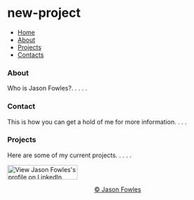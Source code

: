 # new-project
<html>

<head>
  <link rel="stylesheet" href="app/components/directives/navBar/navBar.scss" />
  <nav class="navbar navbar-default" role="navigation">
    <div class="container-fluid">
      <ul class="nav navbar-nav">
        <li><a href="#/">Home</a></li>
        <li><a href="#">About</a></li>
        <li><a href="#">Projects</a></li>
        <li><a href="#">Contacts</a></li>
      </ul>
    </div>
  </nav>

  <body>
    <h3>About</h3>
    <p>Who is Jason Fowles?. . . . .</p>
    <h3>Contact</h3>
    <p>This is how you can get a hold of me for more information. . . . </p>
    <h3>Projects</h3>
    <p>Here are some of my current projects. . . . . </p>
  </body>
<footer>
  <a href="https://www.linkedin.com/pub/jason-fowles/56/a7a/4b6">
        <img src="https://static.licdn.com/scds/common/u/img/webpromo/btn_viewmy_160x33.png" width="160" height="33" border="0" alt="View Jason Fowles's profile on LinkedIn">
    <a href="https://github.com/jfowlesy"</a>
  <p align="center">&copy Jason Fowles</p>
</footer>


</html>
